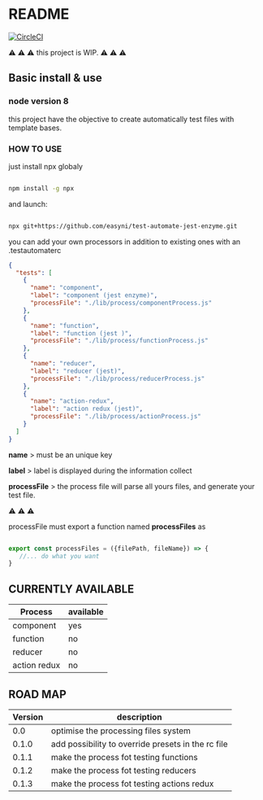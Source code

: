 # README

[![CircleCI](https://circleci.com/gh/easyni/test-automate-jest-enzyme/tree/master.svg?style=svg)](https://circleci.com/gh/easyni/test-automate-jest-enzyme/tree/master)

⚠️ ⚠️ ⚠️ 
this project is WIP.
⚠️ ⚠️ ⚠️ 
## Basic install & use
### node version 8

this project have the objective to create automatically test files with template bases.

### HOW TO USE

just install npx globaly

 
```bash 

npm install -g npx

```
and launch: 
 
```bash 

npx git+https://github.com/easyni/test-automate-jest-enzyme.git

```

you can add your own processors in addition to existing ones with an .testautomaterc

```json
{
  "tests": [
    {
      "name": "component",
      "label": "component (jest enzyme)",
      "processFile": "./lib/process/componentProcess.js"
    },
    {
      "name": "function",
      "label": "function (jest )",
      "processFile": "./lib/process/functionProcess.js"
    },
    {
      "name": "reducer",
      "label": "reducer (jest)",
      "processFile": "./lib/process/reducerProcess.js"
    },
    {
      "name": "action-redux",
      "label": "action redux (jest)",
      "processFile": "./lib/process/actionProcess.js"
    }
  ]
}
```

  **name** > must be an unique key
  
  **label** > label is displayed during the information collect
   
  **processFile** > the process file will parse all yours files, and generate your test file.

 ⚠️ ⚠️ ⚠️ 
 
 processFile must export a function named **processFiles** as 
 
 ```js

export const processFiles = ({filePath, fileName}) => {
    //... do what you want
}
 ```
 ## CURRENTLY AVAILABLE
 
| Process            | available|
|--------------------|----------|
|component           |   yes    |
|function            |    no    |
|reducer             |    no    |
|action redux        |    no    |

## ROAD MAP

| Version   |  description                                       |
|-----------|----------------------------------------------------|
| 0.0       | optimise the processing files system               |
| 0.1.0     | add possibility to override presets in the rc file |
| 0.1.1     | make the process fot testing functions             |
| 0.1.2     | make the process fot testing reducers              |
| 0.1.3     | make the process fot testing actions redux         |

